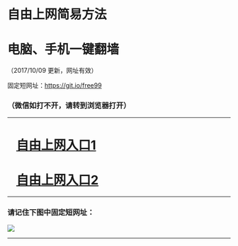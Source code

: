 ﻿# 自由上网简易方法

# 电脑、手机一键翻墙

（2017/10/09 更新，网址有效）

固定短网址：https://git.io/free99

### （微信如打不开，请转到浏览器打开）


***





# &nbsp;&nbsp; <a href="http://ft2010829180.fwq-tz-1001.info/fwqtz01.html?t=10090014307 " target="_blank">自由上网入口1</a>
# &nbsp;&nbsp; <a href="http://ft1649413518.fwq-tz-1002.info/fwqtz02.html?t=100900122322 " target="_blank">自由上网入口2</a>
***

### 请记住下图中固定短网址：

<img src="https://s3-us-west-2.amazonaws.com/fwq-1001/yjfq-20170905okok.png" /> 


***

